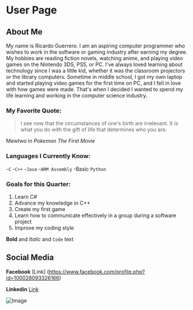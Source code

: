 # User Page

## About Me
My name is Ricardo Guerrero. I am an aspiring computer programmer who wishes to work in the software or gaming industry after earning my degree. My hobbies are reading fiction novels, watching anime, and playing video games on the Nintendo 3DS, PS5, or PC. I've always loved learning about technology since I was a little kid, whether it was the classroom projectors or the library computers. Sometime in middle school, I got my own laptop and started playing video games for the first time on PC, and I fell in love with how games were made. That's when I decided I wanted to spend my life learning and working in the computer science industry.

### My Favorite Quote:
> I see now that the circumstances of one's birth are irrelevant. It is what you do with the gift of life that determines who you are.

Mewtwo in *Pokemon The First Movie*

### Languages I Currently Know:
-`C`
-`C++`
-`Java`
-`ARM Assembly`
-Basic `Python`

### Goals for this Quarter:

1. Learn C#
2. Advance my knowledge in C++
3. Create my first game
4. Learn how to communicate effectively in a group during a software project
5. Improve my coding style

**Bold** and _Italic_ and `Code` text

## Social Media

**Facebook**
[Link] (https://www.facebook.com/profile.php?id=100028093326166)

**Linkedin**
[Link](www.linkedin.com/in/ricardo-guerrero-7063791b7)

![Image](https://www.thecoderpedia.com/wp-content/uploads/2020/06/Programming-Memes-Programmer-while-sleeping.jpg?x78269)
